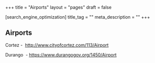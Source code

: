 +++
title = "Airports"
layout = "pages"
draft = false

[search_engine_optimization]
title_tag = ""
meta_description = ""
+++

## Airports

Cortez -&nbsp; <!-- raw HTML omitted --> <!-- raw HTML omitted --><a target="_blank" rel="noopener" href="http://www.cityofcortez.com/113/Airport">http://www.cityofcortez.com/113/Airport</a><!-- raw HTML omitted -->

 <!-- raw HTML omitted --> <!-- raw HTML omitted --> <!-- raw HTML omitted --> <!-- raw HTML omitted -->Durango <!-- raw HTML omitted --> <!-- raw HTML omitted -->&nbsp;-&nbsp;<a target="_blank" rel="noopener" href="https://www.durangogov.org/1450/Airport">https://www.durangogov.org/1450/Airport</a><!-- raw HTML omitted --> <!-- raw HTML omitted -->
